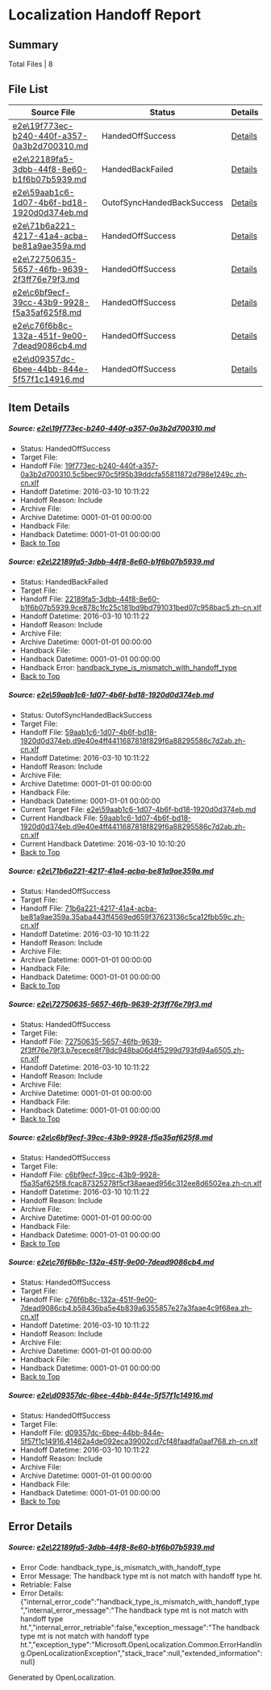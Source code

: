 # <a name='report-top'></a> Localization Handoff Report

## Summary
 Total Files | 8

## File List
 Source File | Status | Details 
 ----------- | ------ | ------- 
 [e2e\19f773ec-b240-440f-a357-0a3b2d700310.md](https://github.com/OpenLocalizationTest/oltest/blob/a9c54352da71863798bee0a6e00b35670f3bd133/e2e/19f773ec-b240-440f-a357-0a3b2d700310.md) | HandedOffSuccess | [Details](#2ec090b2cdeb9fd8948fabe587eb98622973a7671)
 [e2e\22189fa5-3dbb-44f8-8e60-b1f6b07b5939.md](https://github.com/OpenLocalizationTest/oltest/blob/1b072c0ba97210d6090c3b5905cea10924234290/e2e/22189fa5-3dbb-44f8-8e60-b1f6b07b5939.md) | HandedBackFailed | [Details](#5e2e0d1d816e93a35432420aefc9d4e02530f8472)
 [e2e\59aab1c6-1d07-4b6f-bd18-1920d0d374eb.md](https://github.com/OpenLocalizationTest/oltest/blob/9398138404f5223265dd48e0c5d045d6b61e091b/e2e/59aab1c6-1d07-4b6f-bd18-1920d0d374eb.md) | OutofSyncHandedBackSuccess | [Details](#6140d308c64ab545b4b4135bacfcb2523c80d3db4)
 [e2e\71b6a221-4217-41a4-acba-be81a9ae359a.md](https://github.com/OpenLocalizationTest/oltest/blob/c72bafff25762346ef23e4a5dd6908ff83ba7658/e2e/71b6a221-4217-41a4-acba-be81a9ae359a.md) | HandedOffSuccess | [Details](#46bec2fbd4a15d1df9e1c9abf8c254592a45dc796)
 [e2e\72750635-5657-46fb-9639-2f3ff76e79f3.md](https://github.com/OpenLocalizationTest/oltest/blob/fa17715e3665a3ce39df16eac74ab036b8b5d4ff/e2e/72750635-5657-46fb-9639-2f3ff76e79f3.md) | HandedOffSuccess | [Details](#b8eb6b5d4680f868b7df332142307b0239dba5307)
 [e2e\c6bf9ecf-39cc-43b9-9928-f5a35af625f8.md](https://github.com/OpenLocalizationTest/oltest/blob/fc6d2dee5c14a71bd07d10543397d3e9f81e4804/e2e/c6bf9ecf-39cc-43b9-9928-f5a35af625f8.md) | HandedOffSuccess | [Details](#7cc90262e9096f3d9cbae23c7eb09a613811ea278)
 [e2e\c76f6b8c-132a-451f-9e00-7dead9086cb4.md](https://github.com/OpenLocalizationTest/oltest/blob/898fd2006f83895972a44157e2bcafe91c8b4cf2/e2e/c76f6b8c-132a-451f-9e00-7dead9086cb4.md) | HandedOffSuccess | [Details](#ef4965f27f903c94e9f0a53f1ce844061902f4339)
 [e2e\d09357dc-6bee-44bb-844e-5f57f1c14916.md](https://github.com/OpenLocalizationTest/oltest/blob/51d41eb2212ba239e9eabadba8acca3bb472e9b9/e2e/d09357dc-6bee-44bb-844e-5f57f1c14916.md) | HandedOffSuccess | [Details](#2b404fb1ffa8ca95818757c62d3f7c5f20b4a57911)

## Item Details
##### <a name='2ec090b2cdeb9fd8948fabe587eb98622973a7671'></a> Source: [e2e\19f773ec-b240-440f-a357-0a3b2d700310.md](https://github.com/OpenLocalizationTest/oltest/blob/a9c54352da71863798bee0a6e00b35670f3bd133/e2e/19f773ec-b240-440f-a357-0a3b2d700310.md)
* Status: HandedOffSuccess
* Target File: 
* Handoff File: [19f773ec-b240-440f-a357-0a3b2d700310.5c5bec970c5f95b39ddcfa55811872d798e1249c.zh-cn.xlf](https://github.com/OpenLocalizationTestOrg/olhandoff/blob/bfdb62592a4ce7a766d22a54ae8d187246f9a5a7/ol-handoff/OpenLocalizationTestOrg/oltest.zh-cn/xinjiang/ht/19f773ec-b240-440f-a357-0a3b2d700310.5c5bec970c5f95b39ddcfa55811872d798e1249c.zh-cn.xlf)
* Handoff Datetime: 2016-03-10 10:11:22
* Handoff Reason: Include
* Archive File: 
* Archive Datetime: 0001-01-01 00:00:00
* Handback File: 
* Handback Datetime: 0001-01-01 00:00:00
* [Back to Top](#report-top)

##### <a name='5e2e0d1d816e93a35432420aefc9d4e02530f8472'></a> Source: [e2e\22189fa5-3dbb-44f8-8e60-b1f6b07b5939.md](https://github.com/OpenLocalizationTest/oltest/blob/1b072c0ba97210d6090c3b5905cea10924234290/e2e/22189fa5-3dbb-44f8-8e60-b1f6b07b5939.md)
* Status: HandedBackFailed
* Target File: 
* Handoff File: [22189fa5-3dbb-44f8-8e60-b1f6b07b5939.9ce878c1fc25c181bd9bd791031bed07c958bac5.zh-cn.xlf](https://github.com/OpenLocalizationTestOrg/olhandoff/blob/bfdb62592a4ce7a766d22a54ae8d187246f9a5a7/ol-handoff/OpenLocalizationTestOrg/oltest.zh-cn/xinjiang/ht/22189fa5-3dbb-44f8-8e60-b1f6b07b5939.9ce878c1fc25c181bd9bd791031bed07c958bac5.zh-cn.xlf)
* Handoff Datetime: 2016-03-10 10:11:22
* Handoff Reason: Include
* Archive File: 
* Archive Datetime: 0001-01-01 00:00:00
* Handback File: 
* Handback Datetime: 0001-01-01 00:00:00
* Handback Error: [handback_type_is_mismatch_with_handoff_type](#5e2e0d1d816e93a35432420aefc9d4e02530f8472handback_type_is_mismatch_with_handoff_type)
* [Back to Top](#report-top)

##### <a name='6140d308c64ab545b4b4135bacfcb2523c80d3db4'></a> Source: [e2e\59aab1c6-1d07-4b6f-bd18-1920d0d374eb.md](https://github.com/OpenLocalizationTest/oltest/blob/9398138404f5223265dd48e0c5d045d6b61e091b/e2e/59aab1c6-1d07-4b6f-bd18-1920d0d374eb.md)
* Status: OutofSyncHandedBackSuccess
* Target File: 
* Handoff File: [59aab1c6-1d07-4b6f-bd18-1920d0d374eb.d9e40e4ff4411687818f829f6a88295586c7d2ab.zh-cn.xlf](https://github.com/OpenLocalizationTestOrg/olhandoff/blob/bfdb62592a4ce7a766d22a54ae8d187246f9a5a7/ol-handoff/OpenLocalizationTestOrg/oltest.zh-cn/xinjiang/ht/59aab1c6-1d07-4b6f-bd18-1920d0d374eb.d9e40e4ff4411687818f829f6a88295586c7d2ab.zh-cn.xlf)
* Handoff Datetime: 2016-03-10 10:11:22
* Handoff Reason: Include
* Archive File: 
* Archive Datetime: 0001-01-01 00:00:00
* Handback File: 
* Handback Datetime: 0001-01-01 00:00:00
* Current Target File: [e2e\59aab1c6-1d07-4b6f-bd18-1920d0d374eb.md](https://github.com/OpenLocalizationTestOrg/oltest.zh-cn/blob/aab91f02407d21cb6ca77db64dd6627c656b22bf/e2e/59aab1c6-1d07-4b6f-bd18-1920d0d374eb.md)
* Current Handback File: [59aab1c6-1d07-4b6f-bd18-1920d0d374eb.d9e40e4ff4411687818f829f6a88295586c7d2ab.zh-cn.xlf](https://github.com/OpenLocalizationTestOrg/olhandback/blob/3fcf96da1a71bbe4ebd63c0e43059ad554a5a136/ol-handback/OpenLocalizationTestOrg/oltest.zh-cn/xinjiang/59aab1c6-1d07-4b6f-bd18-1920d0d374eb.d9e40e4ff4411687818f829f6a88295586c7d2ab.zh-cn.xlf)
* Current Handback Datetime: 2016-03-10 10:10:20
* [Back to Top](#report-top)

##### <a name='46bec2fbd4a15d1df9e1c9abf8c254592a45dc796'></a> Source: [e2e\71b6a221-4217-41a4-acba-be81a9ae359a.md](https://github.com/OpenLocalizationTest/oltest/blob/c72bafff25762346ef23e4a5dd6908ff83ba7658/e2e/71b6a221-4217-41a4-acba-be81a9ae359a.md)
* Status: HandedOffSuccess
* Target File: 
* Handoff File: [71b6a221-4217-41a4-acba-be81a9ae359a.35aba443ff4569ed659f37623136c5ca12fbb59c.zh-cn.xlf](https://github.com/OpenLocalizationTestOrg/olhandoff/blob/bfdb62592a4ce7a766d22a54ae8d187246f9a5a7/ol-handoff/OpenLocalizationTestOrg/oltest.zh-cn/xinjiang/ht/71b6a221-4217-41a4-acba-be81a9ae359a.35aba443ff4569ed659f37623136c5ca12fbb59c.zh-cn.xlf)
* Handoff Datetime: 2016-03-10 10:11:22
* Handoff Reason: Include
* Archive File: 
* Archive Datetime: 0001-01-01 00:00:00
* Handback File: 
* Handback Datetime: 0001-01-01 00:00:00
* [Back to Top](#report-top)

##### <a name='b8eb6b5d4680f868b7df332142307b0239dba5307'></a> Source: [e2e\72750635-5657-46fb-9639-2f3ff76e79f3.md](https://github.com/OpenLocalizationTest/oltest/blob/fa17715e3665a3ce39df16eac74ab036b8b5d4ff/e2e/72750635-5657-46fb-9639-2f3ff76e79f3.md)
* Status: HandedOffSuccess
* Target File: 
* Handoff File: [72750635-5657-46fb-9639-2f3ff76e79f3.b7ecece8f78dc948ba06d4f5299d793fd94a6505.zh-cn.xlf](https://github.com/OpenLocalizationTestOrg/olhandoff/blob/bfdb62592a4ce7a766d22a54ae8d187246f9a5a7/ol-handoff/OpenLocalizationTestOrg/oltest.zh-cn/xinjiang/ht/72750635-5657-46fb-9639-2f3ff76e79f3.b7ecece8f78dc948ba06d4f5299d793fd94a6505.zh-cn.xlf)
* Handoff Datetime: 2016-03-10 10:11:22
* Handoff Reason: Include
* Archive File: 
* Archive Datetime: 0001-01-01 00:00:00
* Handback File: 
* Handback Datetime: 0001-01-01 00:00:00
* [Back to Top](#report-top)

##### <a name='7cc90262e9096f3d9cbae23c7eb09a613811ea278'></a> Source: [e2e\c6bf9ecf-39cc-43b9-9928-f5a35af625f8.md](https://github.com/OpenLocalizationTest/oltest/blob/fc6d2dee5c14a71bd07d10543397d3e9f81e4804/e2e/c6bf9ecf-39cc-43b9-9928-f5a35af625f8.md)
* Status: HandedOffSuccess
* Target File: 
* Handoff File: [c6bf9ecf-39cc-43b9-9928-f5a35af625f8.fcac87325278f5cf38aeaed956c312ee8d6502ea.zh-cn.xlf](https://github.com/OpenLocalizationTestOrg/olhandoff/blob/bfdb62592a4ce7a766d22a54ae8d187246f9a5a7/ol-handoff/OpenLocalizationTestOrg/oltest.zh-cn/xinjiang/ht/c6bf9ecf-39cc-43b9-9928-f5a35af625f8.fcac87325278f5cf38aeaed956c312ee8d6502ea.zh-cn.xlf)
* Handoff Datetime: 2016-03-10 10:11:22
* Handoff Reason: Include
* Archive File: 
* Archive Datetime: 0001-01-01 00:00:00
* Handback File: 
* Handback Datetime: 0001-01-01 00:00:00
* [Back to Top](#report-top)

##### <a name='ef4965f27f903c94e9f0a53f1ce844061902f4339'></a> Source: [e2e\c76f6b8c-132a-451f-9e00-7dead9086cb4.md](https://github.com/OpenLocalizationTest/oltest/blob/898fd2006f83895972a44157e2bcafe91c8b4cf2/e2e/c76f6b8c-132a-451f-9e00-7dead9086cb4.md)
* Status: HandedOffSuccess
* Target File: 
* Handoff File: [c76f6b8c-132a-451f-9e00-7dead9086cb4.b58436ba5e4b839a6355857e27a3faae4c9f68ea.zh-cn.xlf](https://github.com/OpenLocalizationTestOrg/olhandoff/blob/bfdb62592a4ce7a766d22a54ae8d187246f9a5a7/ol-handoff/OpenLocalizationTestOrg/oltest.zh-cn/xinjiang/ht/c76f6b8c-132a-451f-9e00-7dead9086cb4.b58436ba5e4b839a6355857e27a3faae4c9f68ea.zh-cn.xlf)
* Handoff Datetime: 2016-03-10 10:11:22
* Handoff Reason: Include
* Archive File: 
* Archive Datetime: 0001-01-01 00:00:00
* Handback File: 
* Handback Datetime: 0001-01-01 00:00:00
* [Back to Top](#report-top)

##### <a name='2b404fb1ffa8ca95818757c62d3f7c5f20b4a57911'></a> Source: [e2e\d09357dc-6bee-44bb-844e-5f57f1c14916.md](https://github.com/OpenLocalizationTest/oltest/blob/51d41eb2212ba239e9eabadba8acca3bb472e9b9/e2e/d09357dc-6bee-44bb-844e-5f57f1c14916.md)
* Status: HandedOffSuccess
* Target File: 
* Handoff File: [d09357dc-6bee-44bb-844e-5f57f1c14916.41462a4de092eca39002cd7cf48faadfa0aaf768.zh-cn.xlf](https://github.com/OpenLocalizationTestOrg/olhandoff/blob/bfdb62592a4ce7a766d22a54ae8d187246f9a5a7/ol-handoff/OpenLocalizationTestOrg/oltest.zh-cn/xinjiang/ht/d09357dc-6bee-44bb-844e-5f57f1c14916.41462a4de092eca39002cd7cf48faadfa0aaf768.zh-cn.xlf)
* Handoff Datetime: 2016-03-10 10:11:22
* Handoff Reason: Include
* Archive File: 
* Archive Datetime: 0001-01-01 00:00:00
* Handback File: 
* Handback Datetime: 0001-01-01 00:00:00
* [Back to Top](#report-top)


## Error Details
##### <a name='5e2e0d1d816e93a35432420aefc9d4e02530f8472handback_type_is_mismatch_with_handoff_type'></a> Source: [e2e\22189fa5-3dbb-44f8-8e60-b1f6b07b5939.md](#5e2e0d1d816e93a35432420aefc9d4e02530f8472)
* Error Code: handback_type_is_mismatch_with_handoff_type
* Error Message: The handback type mt is not match with handoff type ht.
* Retriable: False
* Error Details: {"internal_error_code":"handback_type_is_mismatch_with_handoff_type","internal_error_message":"The handback type mt is not match with handoff type ht.","internal_error_retriable":false,"exception_message":"The handback type mt is not match with handoff type ht.","exception_type":"Microsoft.OpenLocalization.Common.ErrorHandling.OpenLocalizationException","stack_trace":null,"extended_information":null}


Generated by OpenLocalization.
